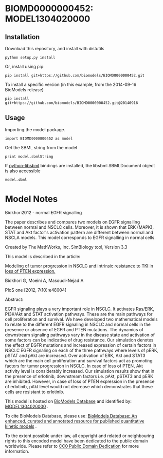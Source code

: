 # BIOMD0000000452: MODEL1304020000

## Installation

Download this repository, and install with distutils

`python setup.py install`

Or, install using pip

`pip install git+https://github.com/biomodels/BIOMD0000000452.git`

To install a specific version (in this example, from the 2014-09-16 BioModels release)

`pip install git+https://github.com/biomodels/BIOMD0000000452.git@20140916`

## Usage

Importing the model package.

`import BIOMD0000000452 as model`

Get the SBML string from the model

`print model.sbmlString`

If [python-libsbml](https://pypi.python.org/pypi/python-libsbml) bindings are
installed, the libsbml.SBMLDocument object is also accessible

`model.sbml`


# Model Notes


Bidkhori2012 - normal EGFR signalling

The paper describes and compares two models on EGFR signalling between normal
and NSCLC cells. Moreover, it is shown that ERK (MAPK), STAT and Akt factor's
activation pattern are different between normal and NSCLA models. This model
corresponds to EGFR signalling in normal cells.

Created by The MathWorks, Inc. SimBiology tool, Version 3.3

This model is described in the article:

[Modeling of tumor progression in NSCLC and intrinsic resistance to TKI in
loss of PTEN expression.](http://identifiers.org/pubmed/23133538)

Bidkhori G, Moeini A, Masoudi-Nejad A

PloS one [2012, 7(10):e48004]

Abstract:

EGFR signaling plays a very important role in NSCLC. It activates Ras/ERK,
PI3K/Akt and STAT activation pathways. These are the main pathways for cell
proliferation and survival. We have developed two mathematical models to
relate to the different EGFR signaling in NSCLC and normal cells in the
presence or absence of EGFR and PTEN mutations. The dynamics of downstream
signaling pathways vary in the disease state and activation of some factors
can be indicative of drug resistance. Our simulation denotes the effect of
EGFR mutations and increased expression of certain factors in NSCLC EGFR
signaling on each of the three pathways where levels of pERK, pSTAT and pAkt
are increased. Over activation of ERK, Akt and STAT3 which are the main cell
proliferation and survival factors act as promoting factors for tumor
progression in NSCLC. In case of loss of PTEN, Akt activity level is
considerably increased. Our simulation results show that in the presence of
erlotinib, downstream factors i.e. pAkt, pSTAT3 and pERK are inhibited.
However, in case of loss of PTEN expression in the presence of erlotinib, pAkt
level would not decrease which demonstrates that these cells are resistant to
erlotinib.

This model is hosted on [BioModels Database](http://www.ebi.ac.uk/biomodels/)
and identified by:
[MODEL1304020000](http://identifiers.org/biomodels.db/MODEL1304020000) .

To cite BioModels Database, please use: [BioModels Database: An enhanced,
curated and annotated resource for published quantitative kinetic
models](http://identifiers.org/pubmed/20587024) .

To the extent possible under law, all copyright and related or neighbouring
rights to this encoded model have been dedicated to the public domain
worldwide. Please refer to [CC0 Public Domain
Dedication](http://creativecommons.org/publicdomain/zero/1.0/) for more
information.



